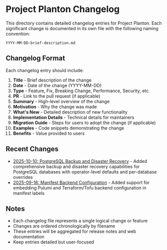 # Project Planton Changelog

This directory contains detailed changelog entries for Project Planton. Each significant change is documented in its own file with the following naming convention:

```
YYYY-MM-DD-brief-description.md
```

## Changelog Format

Each changelog entry should include:

1. **Title** - Brief description of the change
2. **Date** - Date of the change (YYYY-MM-DD)
3. **Type** - Feature, Fix, Breaking Change, Performance, Security, etc.
4. **PR** - Link to the pull request (if applicable)
5. **Summary** - High-level overview of the change
6. **Motivation** - Why the change was made
7. **What's New** - Detailed description of new functionality
8. **Implementation Details** - Technical details for maintainers
9. **Migration Guide** - Steps for users to adopt the change (if applicable)
10. **Examples** - Code snippets demonstrating the change
11. **Benefits** - Value provided to users

## Recent Changes

- [2025-10-10: PostgreSQL Backup and Disaster Recovery](./2025-10-10-postgres-backup-configuration.md) - Added comprehensive backup and disaster recovery capabilities for PostgreSQL databases with operator-level defaults and per-database overrides
- [2025-09-16: Manifest Backend Configuration](./2025-09-16-manifest-backend-configuration.md) - Added support for embedding Pulumi and Terraform/Tofu backend configuration in manifest labels

## Notes

- Each changelog file represents a single logical change or feature
- Changes are ordered chronologically by filename
- These entries will be aggregated for release notes and web documentation
- Keep entries detailed but user-focused
